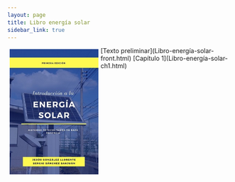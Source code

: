 ```yaml
---
layout: page
title: Libro energía solar
sidebar_link: true
---
```


<img src="CaratulaLibroEsmall.jpg" alt="title" align="left" style="padding:5px" width="200px">
[Texto preliminar](Libro-energía-solar-front.html)
[Capítulo 1](Libro-energía-solar-ch1.html)
